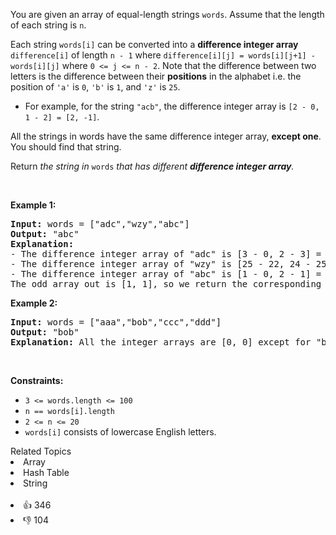 <p>You are given an array of equal-length strings <code>words</code>. Assume that the length of each string is <code>n</code>.</p>

<p>Each string <code>words[i]</code> can be converted into a <strong>difference integer array</strong> <code>difference[i]</code> of length <code>n - 1</code> where <code>difference[i][j] = words[i][j+1] - words[i][j]</code> where <code>0 &lt;= j &lt;= n - 2</code>. Note that the difference between two letters is the difference between their <strong>positions</strong> in the alphabet i.e.&nbsp;the position of <code>'a'</code> is <code>0</code>, <code>'b'</code> is <code>1</code>, and <code>'z'</code> is <code>25</code>.</p>

<ul> 
 <li>For example, for the string <code>"acb"</code>, the difference integer array is <code>[2 - 0, 1 - 2] = [2, -1]</code>.</li> 
</ul>

<p>All the strings in words have the same difference integer array, <strong>except one</strong>. You should find that string.</p>

<p>Return<em> the string in </em><code>words</code><em> that has different <strong>difference integer array</strong>.</em></p>

<p>&nbsp;</p> 
<p><strong class="example">Example 1:</strong></p>

<pre>
<strong>Input:</strong> words = ["adc","wzy","abc"]
<strong>Output:</strong> "abc"
<strong>Explanation:</strong> 
- The difference integer array of "adc" is [3 - 0, 2 - 3] = [3, -1].
- The difference integer array of "wzy" is [25 - 22, 24 - 25]= [3, -1].
- The difference integer array of "abc" is [1 - 0, 2 - 1] = [1, 1]. 
The odd array out is [1, 1], so we return the corresponding string, "abc".
</pre>

<p><strong class="example">Example 2:</strong></p>

<pre>
<strong>Input:</strong> words = ["aaa","bob","ccc","ddd"]
<strong>Output:</strong> "bob"
<strong>Explanation:</strong> All the integer arrays are [0, 0] except for "bob", which corresponds to [13, -13].
</pre>

<p>&nbsp;</p> 
<p><strong>Constraints:</strong></p>

<ul> 
 <li><code>3 &lt;= words.length &lt;= 100</code></li> 
 <li><code>n == words[i].length</code></li> 
 <li><code>2 &lt;= n &lt;= 20</code></li> 
 <li><code>words[i]</code> consists of lowercase English letters.</li> 
</ul>

<div><div>Related Topics</div><div><li>Array</li><li>Hash Table</li><li>String</li></div></div><br><div><li>👍 346</li><li>👎 104</li></div>